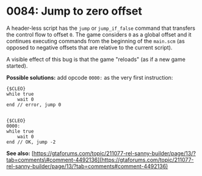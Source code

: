 # 0084: Jump to zero offset

A header-less script has the `jump` or `jump_if_false` command that transfers the control flow to offset `0`. The game considers `0` as a global offset and it continues executing commands from the beginning of the `main.scm` \(as opposed to negative offsets that are relative to the current script\).

A visible effect of this bug is that the game "reloads" \(as if a new game started\).

**Possible solutions:** add opcode `0000:` as the very first instruction:

```text
{$CLEO}
while true
    wait 0
end // error, jump 0


{$CLEO}
0000:
while true
    wait 0
end // OK, jump -2
```

**See also:** [https://gtaforums.com/topic/211077-rel-sanny-builder/page/13/?tab=comments\#comment-4492136](https://gtaforums.com/topic/211077-rel-sanny-builder/page/13/?tab=comments#comment-4492136)

